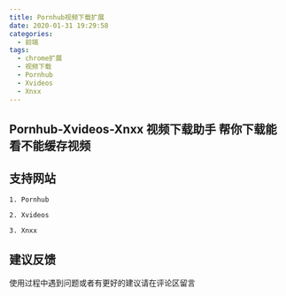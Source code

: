```yaml
---
title: Pornhub视频下载扩展
date: 2020-01-31 19:29:58
categories:
  - 前端
tags:
  - chrome扩展
  - 视频下载
  - Pornhub
  - Xvideos
  - Xnxx
---
```


## Pornhub-Xvideos-Xnxx 视频下载助手 帮你下载能看不能缓存视频

## 支持网站

    1. Pornhub

    2. Xvideos

    3. Xnxx

## 建议反馈

使用过程中遇到问题或者有更好的建议请在评论区留言
